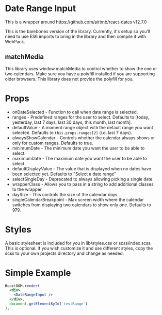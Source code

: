 # Date Range Input

This is a wrapper around https://github.com/airbnb/react-dates v12.7.0

This is the barebones version of the library. Currently, it's setup so you'll need to use ES6 imports to bring in the library and then compile it with WebPack.

## matchMedia

This library uses window.matchMedia to control whether to show the one or two calendars. Make sure you have a polyfill installed if you are supporting older browsers. This library does not provide the polyfill for you.

# Props

* onDateSelected - Function to call when date range is selected.
* ranges - Predefined ranges for the user to select. Defaults to [today, yesterday, last 7 days, last 30 days, this month, last month].
* defaultValue - A moment range object with the default range you want selected. Defaults to `this.props.ranges[2]` (i.e. last 7 days).
* alwaysShowCalendar - Controls whether the calendar always shows or only for custom ranges. Defaults to true.
* minimumDate - The minimum date you want the user to be able to select.
* maximumDate - The maximum date you want the user to be able to select.
* defaultDisplayValue - The value that is displayed when no dates have been selected yet. Defaults to "Select a date range"
* selectSingleDay - Deprecated to always allowing picking a single date
* wrapperClass - Allows you to pass in a string to add additional classes to the wrapper
* daySize - This controls the size of the calendar days
* singleCalendarBreakpoint - Max screen width where the calendar switches from displaying two calendars to show only one. Defaults to 979.

# Styles

A basic stylesheet is included for you in lib/styles.css or scss/index.scss. This is optional. If you wish customize it and use different styles, copy the scss to your own projects directory and change as needed.

# Simple Example

```jsx
ReactDOM.render(
  <div>
    <DateRangeInput />
  </div>,
  document.getElementById('testRange')
);
```

